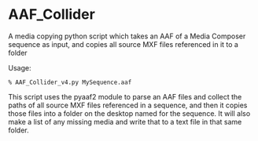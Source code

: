 # AAF_Collider
A media copying python script which takes an AAF of a Media Composer sequence as input, and copies all source MXF files referenced in it to a folder

Usage:

```% AAF_Collider_v4.py MySequence.aaf```

This script uses the pyaaf2 module to parse an AAF files and collect the paths of all source MXF files referenced in a sequence, and then it copies those files into a folder on the desktop named for the sequence. It will also make a list of any missing media and write that to a text file in that same folder. 
